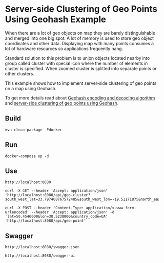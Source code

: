 Server-side Clustering of Geo Points Using Geohash Example
==========================================================

When there are a lot of geo objects on map they are barely distinguishable and merged into one big spot. 
A lot of memory is used to store geo object coordinates and other data. 
Displaying map with many points consumes a lot of hardware resources so applications frequently hang.

Standard solution to this problem is to union objects located nearby into group called cluster with special icon where the number of elements in cluster is specified.
When zoomed cluster is splitted into separate points or other clusters.

This example shows how to implement server-side clustering of geo points on a map using Geohash.

To get more details read about [Geohash encoding and decoding algorithm](http://developer-should-know.tumblr.com/post/87283491372/geohash-encoding-and-decoding-algorithm) and [server-side clustering of geo points using Geohash](http://developer-should-know.tumblr.com/post/90338187947/server-side-clustering-of-geo-points-using-geohash).

Build
-----

```
mvn clean package -Pdocker
```

Run
---

```
docker-compose up -d
```

Use
---

```
http://localhost:8000
```

```
curl -X GET --header 'Accept: application/json' 'http://localhost:8080/api/geo-cluster?south_west_lat=33.797408767572485&south_west_lon=-19.51171875&north_east_lat=62.14497603754045&north_east_lon=59.58984374999999&zoom=4'
```

```
curl -X POST --header 'Content-Type: application/x-www-form-urlencoded' --header 'Accept: application/json' -d 'lat=50.4546600&lon=30.5238000&country_code=UA' 'http://localhost:8080/api/geo-point'
```

Swagger
-------

```
http://localhost:8080/swagger.json
```

```
http://localhost:8080/swagger-ui
```

